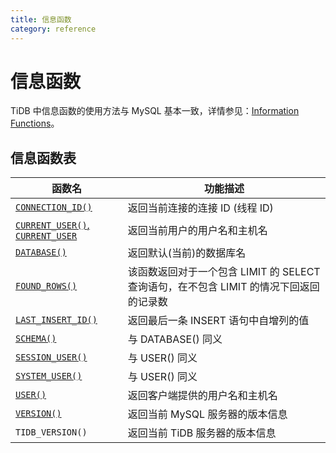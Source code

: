 ```yaml
---
title: 信息函数
category: reference
---
```


# 信息函数

TiDB 中信息函数的使用方法与 MySQL 基本一致，详情参见：[Information Functions](https://dev.mysql.com/doc/refman/5.7/en/information-functions.html)。

## 信息函数表

| 函数名                                                                                                                          | 功能描述                                                   |
| ---------------------------------------------------------------------------------------------------------------------------- | ------------------------------------------------------ |
| [`CONNECTION_ID()`](https://dev.mysql.com/doc/refman/5.7/en/information-functions.html#function_connection-id)               | 返回当前连接的连接 ID (线程 ID)                                   |
| [`CURRENT_USER()`, `CURRENT_USER`](https://dev.mysql.com/doc/refman/5.7/en/information-functions.html#function_current-user) | 返回当前用户的用户名和主机名                                         |
| [`DATABASE()`](https://dev.mysql.com/doc/refman/5.7/en/information-functions.html#function_database)                         | 返回默认(当前)的数据库名                                          |
| [`FOUND_ROWS()`](https://dev.mysql.com/doc/refman/5.7/en/information-functions.html#function_found-rows)                     | 该函数返回对于一个包含 LIMIT 的 SELECT 查询语句，在不包含 LIMIT 的情况下回返回的记录数 |
| [`LAST_INSERT_ID()`](https://dev.mysql.com/doc/refman/5.7/en/information-functions.html#function_last-insert-id)             | 返回最后一条 INSERT 语句中自增列的值                                 |
| [`SCHEMA()`](https://dev.mysql.com/doc/refman/5.7/en/information-functions.html#function_schema)                             | 与 DATABASE() 同义                                        |
| [`SESSION_USER()`](https://dev.mysql.com/doc/refman/5.7/en/information-functions.html#function_session-user)                 | 与 USER() 同义                                            |
| [`SYSTEM_USER()`](https://dev.mysql.com/doc/refman/5.7/en/information-functions.html#function_system-user)                   | 与 USER() 同义                                            |
| [`USER()`](https://dev.mysql.com/doc/refman/5.7/en/information-functions.html#function_user)                                 | 返回客户端提供的用户名和主机名                                        |
| [`VERSION()`](https://dev.mysql.com/doc/refman/5.7/en/information-functions.html#function_version)                           | 返回当前 MySQL 服务器的版本信息                                    |
| `TIDB_VERSION()`                                                                                                             | 返回当前 TiDB 服务器的版本信息                                     |